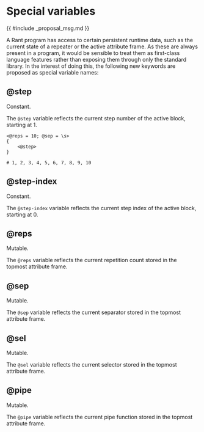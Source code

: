 # Special variables

{{ #include _proposal_msg.md }}

A Rant program has access to certain persistent runtime data, such as the current state of a repeater or the active attribute frame.
As these are always present in a program, it would be sensible to treat them as first-class language features rather than exposing
them through only the standard library.
In the interest of doing this, the following new keywords are proposed as special variable names:

## @step

Constant.

The `@step` variable reflects the current step number of the active block, starting at 1.

```rant
<@reps = 10; @sep = \s>
{
    <@step>
}

# 1, 2, 3, 4, 5, 6, 7, 8, 9, 10
```

## @step-index

Constant.

The `@step-index` variable reflects the current step index of the active block, starting at 0.

## @reps

Mutable.

The `@reps` variable reflects the current repetition count stored in the topmost attribute frame.

## @sep

Mutable.

The `@sep` variable reflects the current separator stored in the topmost attribute frame.

## @sel

Mutable.

The `@sel` variable reflects the current selector stored in the topmost attribute frame.

## @pipe

Mutable.

The `@pipe` variable reflects the current pipe function stored in the topmost attribute frame.